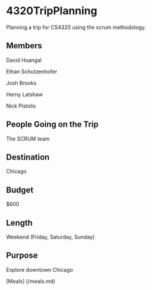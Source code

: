 # 4320TripPlanning
Planning a trip for CS4320 using the scrum methodology.

## Members
David Huangal

Ethan Schutzenhofer

Josh Brooks

Herny Latshaw

Nick Pistolis

## People Going on the Trip
The SCRUM team

## Destination
Chicago

## Budget
$600

## Length
Weekend (Friday, Saturday, Sunday)

## Purpose
Explore downtown Chicago

[Meals] (/meals.md)
